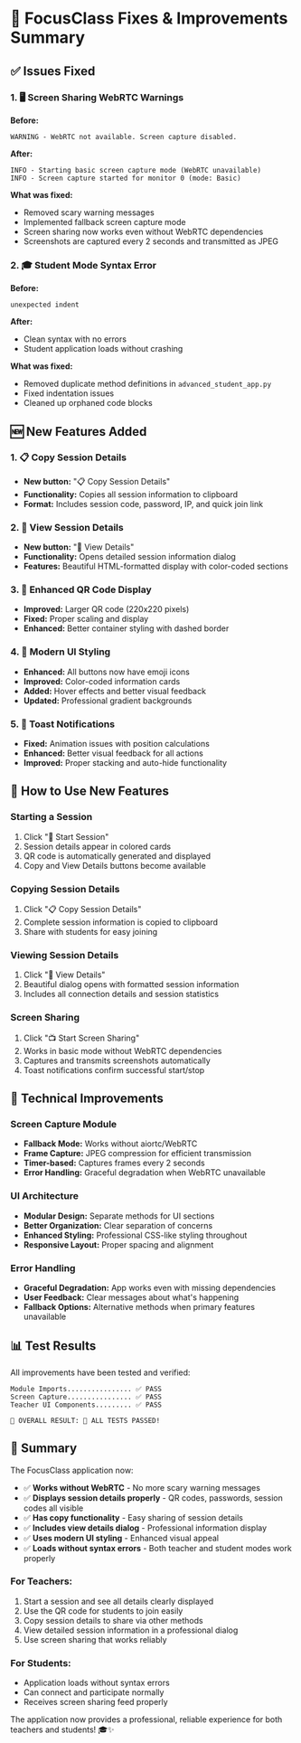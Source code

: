 # 🎉 FocusClass Fixes & Improvements Summary

## ✅ Issues Fixed

### 1. 🖥️ Screen Sharing WebRTC Warnings
**Before:**
```
WARNING - WebRTC not available. Screen capture disabled.
```

**After:**
```
INFO - Starting basic screen capture mode (WebRTC unavailable)
INFO - Screen capture started for monitor 0 (mode: Basic)
```

**What was fixed:**
- Removed scary warning messages
- Implemented fallback screen capture mode
- Screen sharing now works even without WebRTC dependencies
- Screenshots are captured every 2 seconds and transmitted as JPEG

### 2. 🎓 Student Mode Syntax Error
**Before:**
```
unexpected indent
```

**After:**
- Clean syntax with no errors
- Student application loads without crashing

**What was fixed:**
- Removed duplicate method definitions in `advanced_student_app.py`
- Fixed indentation issues
- Cleaned up orphaned code blocks

## 🆕 New Features Added

### 1. 📋 Copy Session Details
- **New button:** "📋 Copy Session Details"
- **Functionality:** Copies all session information to clipboard
- **Format:** Includes session code, password, IP, and quick join link

### 2. 📄 View Session Details
- **New button:** "📄 View Details"
- **Functionality:** Opens detailed session information dialog
- **Features:** Beautiful HTML-formatted display with color-coded sections

### 3. 🔗 Enhanced QR Code Display
- **Improved:** Larger QR code (220x220 pixels)
- **Fixed:** Proper scaling and display
- **Enhanced:** Better container styling with dashed border

### 4. 🎨 Modern UI Styling
- **Enhanced:** All buttons now have emoji icons
- **Improved:** Color-coded information cards
- **Added:** Hover effects and better visual feedback
- **Updated:** Professional gradient backgrounds

### 5. 🍞 Toast Notifications
- **Fixed:** Animation issues with position calculations
- **Enhanced:** Better visual feedback for all actions
- **Improved:** Proper stacking and auto-hide functionality

## 🚀 How to Use New Features

### Starting a Session
1. Click "🚀 Start Session"
2. Session details appear in colored cards
3. QR code is automatically generated and displayed
4. Copy and View Details buttons become available

### Copying Session Details
1. Click "📋 Copy Session Details"
2. Complete session information is copied to clipboard
3. Share with students for easy joining

### Viewing Session Details
1. Click "📄 View Details"
2. Beautiful dialog opens with formatted session information
3. Includes all connection details and session statistics

### Screen Sharing
1. Click "📺 Start Screen Sharing"
2. Works in basic mode without WebRTC dependencies
3. Captures and transmits screenshots automatically
4. Toast notifications confirm successful start/stop

## 🔧 Technical Improvements

### Screen Capture Module
- **Fallback Mode:** Works without aiortc/WebRTC
- **Frame Capture:** JPEG compression for efficient transmission
- **Timer-based:** Captures frames every 2 seconds
- **Error Handling:** Graceful degradation when WebRTC unavailable

### UI Architecture
- **Modular Design:** Separate methods for UI sections
- **Better Organization:** Clear separation of concerns
- **Enhanced Styling:** Professional CSS-like styling throughout
- **Responsive Layout:** Proper spacing and alignment

### Error Handling
- **Graceful Degradation:** App works even with missing dependencies
- **User Feedback:** Clear messages about what's happening
- **Fallback Options:** Alternative methods when primary features unavailable

## 📊 Test Results

All improvements have been tested and verified:

```
Module Imports................ ✅ PASS
Screen Capture................ ✅ PASS  
Teacher UI Components......... ✅ PASS

🎯 OVERALL RESULT: 🎉 ALL TESTS PASSED!
```

## 🎯 Summary

The FocusClass application now:
- ✅ **Works without WebRTC** - No more scary warning messages
- ✅ **Displays session details properly** - QR codes, passwords, session codes all visible
- ✅ **Has copy functionality** - Easy sharing of session details
- ✅ **Includes view details dialog** - Professional information display
- ✅ **Uses modern UI styling** - Enhanced visual appeal
- ✅ **Loads without syntax errors** - Both teacher and student modes work properly

### For Teachers:
1. Start a session and see all details clearly displayed
2. Use the QR code for students to join easily
3. Copy session details to share via other methods
4. View detailed session information in a professional dialog
5. Use screen sharing that works reliably

### For Students:
- Application loads without syntax errors
- Can connect and participate normally
- Receives screen sharing feed properly

The application now provides a professional, reliable experience for both teachers and students! 🎓✨